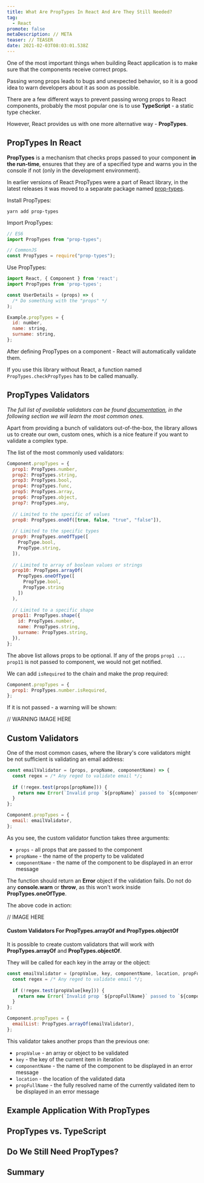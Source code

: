 ```yaml
---
title: What Are PropTypes In React And Are They Still Needed?
tag:
  - React
promote: false
metaDescription: // META
teaser: // TEASER
date: 2021-02-03T08:03:01.538Z
---
```

One of the most important things when building React application is to make sure that the components receive correct props.

Passing wrong props leads to bugs and unexpected behavior, so it is a good idea to warn developers about it as soon as possible.

There are a few different ways to prevent passing wrong props to React components, probably the most popular one is to use **TypeScript** - a static type checker.

However, React provides us with one more alternative way - **PropTypes**.

## PropTypes In React

**PropTypes** is a mechanism that checks props passed to your component **in the run-time**, ensures that they are of a specified type and warns you in the console if not (only in the development environment).

In earlier versions of React PropTypes were a part of React library, in the latest releases it was moved to a separate package named [prop-types](https://www.npmjs.com/package/prop-types).

Install PropTypes:

`yarn add prop-types`

Import PropTypes:

```javascript
// ES6
import PropTypes from "prop-types";

// CommonJS
const PropTypes = require("prop-types");
```

Use PropTypes:

```jsx
import React, { Component } from 'react';
import PropTypes from 'prop-types';

const UserDetails = (props) => (
  /* Do something with the "props" */
);

Example.propTypes = {
  id: number,
  name: string,
  surname: string,
};
```

After defining PropTypes on a component - React will automatically validate them.

If you use this library without React, a function named `PropTypes.checkPropTypes` has to be called manually.

## PropTypes Validators

*The full list of available validators can be found [documentation](https://reactjs.org/docs/typechecking-with-proptypes.html#proptypes), in the following section we will learn the most common ones.*

Apart from providing a bunch of validators out-of-the-box, the library allows us to create our own, custom ones, which is a nice feature if you want to validate a complex type.

The list of the most commonly used validators:

```jsx
Component.propTypes = {
  prop1: PropTypes.number,
  prop2: PropTypes.string,
  prop3: PropTypes.bool,
  prop4: PropTypes.func,
  prop5: PropTypes.array,
  prop6: PropTypes.object,
  prop7: PropTypes.any,
  
  // Limited to the specific of values
  prop8: PropTypes.oneOf([true, false, "true", "false"]),
  
  // Limited to the specific types
  prop9: PropTypes.oneOfType([
    PropType.bool,
    PropType.string,
  ]),
  
  // Limited to array of boolean values or strings
  prop10: PropTypes.arrayOf(
    PropTypes.oneOfType([
      PropType.bool,
      PropType.string
    ])
  ),
  
  // Limited to a specific shape
  prop11: PropTypes.shape({
    id: PropTypes.number,
    name: PropTypes.string,
    surname: PropTypes.string,
  }),
};
```

The above list allows props to be optional. If any of the props `prop1 ... prop11` is not passed to component, we would not get notified.

We can add `isRequired` to the chain and make the prop required:

```jsx
Component.propTypes = {
  prop1: PropTypes.number.isRequired,
};
```

If it is not passed - a warning will be shown:

// WARNING IMAGE HERE

## Custom Validators

One of the most common cases, where the library's core validators might be not sufficient is validating an email address:

```javascript
const emailValidator = (props, propName, componentName) => {
  const regex = /* Any reged to validate email */;
  
  if (!regex.test(props[propName])) {
    return new Error(`Invalid prop `${propName}` passed to `${componentName}`. Expected a valid email address.`);
  }
};

Component.propTypes = {
  email: emailValidator,
};
```

As you see, the custom validator function takes three arguments:

* `props` - all props that are passed to the component
* `propName` - the name of the property to be validated
* `componentName` - the name of the component to be displayed in an error message

The function should return an **Error** object if the validation fails. Do not do any **console.warn** or **throw**, as this won't work inside **PropTypes.oneOfType**.

The above code in action:

// IMAGE HERE

#### Custom Validators For PropTypes.arrayOf and PropTypes.objectOf

It is possible to create custom validators that will work with **PropTypes.arrayOf** and **PropTypes.objectOf**.

They will be called for each key in the array or the object:

```javascript
const emailValidator = (propValue, key, componentName, location, propFullName) => {
  const regex = /* Any reged to validate email */;
  
  if (!regex.test(propValue[key])) {
    return new Error(`Invalid prop `${propFullName}` passed to `${componentName}`. Expected a valid email address.`);
  }
};

Component.propTypes = {
  emailList: PropTypes.arrayOf(emailValidator),
};
```

This validator takes another props than the previous one:

* `propValue` - an array or object to be validated
* `key` - the key of the current item in iteration
* `componentName` - the name of the component to be displayed in an error message
* `location` - the location of the validated data
* `propFullName` - the fully resolved name of the currently validated item to be displayed in an error message

## Example Application With PropTypes

## PropTypes vs. TypeScript

## Do We Still Need PropTypes?

## Summary